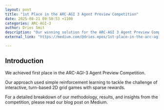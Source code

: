 ```yaml
---
layout: post
title: "1st Place in the ARC-AGI 3 Agent Preview Competition"
date: 2025-08-21 09:50:53 +1100
categories: ARC-AGI-3
author: Dries Smit
description: "Our winning solution for the ARC-AGI 3 Agent Preview Competition"
external_link: "https://medium.com/@dries.epos/1st-place-in-the-arc-agi-3-agent-preview-competition-49263f6287db"

---
```


## Introduction

We achieved first place in the ARC-AGI-3 Agent Preview Competition. 

Our approach used simple reinforcement learning to tackle the challenge of interactive, turn-based 2D grid games with sparse rewards.

For a detailed breakdown of our methodology, results, and insights from the competition, please read our blog post on Medium.